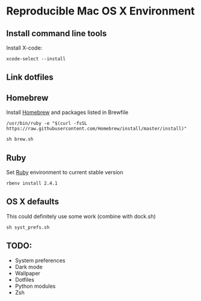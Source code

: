 # Reproducible Mac OS X Environment

## Install command line tools

Install X-code:

    xcode-select --install

## Link dotfiles

## Homebrew

Install [Homebrew](https://brew.sh/) and packages listed in Brewfile

    /usr/bin/ruby -e "$(curl -fsSL https://raw.githubusercontent.com/Homebrew/install/master/install)"

    sh brew.sh

## Ruby

Set [Ruby](https://www.ruby-lang.org/en/downloads/) environment to current stable version

    rbenv install 2.4.1

## OS X defaults

This could definitely use some work (combine with dock.sh)

    sh syst_prefs.sh

## TODO:
 * System preferences
  * Dark mode
  * Wallpaper
 * Dotfiles
 * Python modules
 * Zsh
